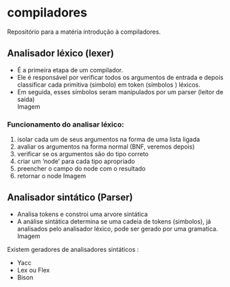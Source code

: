 # compiladores
Repositório para a matéria introdução à compiladores.


## Analisador léxico (lexer) 

- É a primeira etapa de um compilador.  
- Ele é responsável por verificar todos os argumentos de entrada e depois classificar cada primitiva (simbolo) em token (símbolos ) léxicos.  
- Em seguida, esses símbolos seram manipulados por um parser (leitor de saída)  
Imagem


### Funcionamento do analisar léxico:  

1. isolar cada um de seus argumentos na forma de uma lista ligada   
2. avaliar os argumentos na forma normal (BNF, veremos depois)   
3. verificar se os argumentos são do tipo correto  
4. criar um ‘node’ para cada tipo apropriado   
5. preencher o campo do node com o resultado   
6. retornar o node 
Imagem

## Analisador sintático (Parser)  
- Analisa tokens e constroi uma arvore sintática  
- A análise sintática determina se uma cadeia de tokens (simbolos), já analisados pelo analisador léxico, pode ser gerado por uma gramatica.  
Imagem

Existem geradores de analisadores sintáticos :
- Yacc  
- Lex ou Flex  
- Bison
